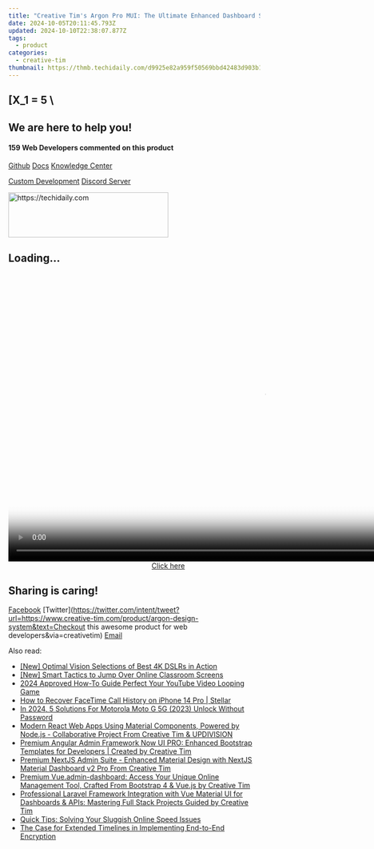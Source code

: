 ```yaml
---
title: "Creative Tim's Argon Pro MUI: The Ultimate Enhanced Dashboard Solution for React Applications"
date: 2024-10-05T20:11:45.793Z
updated: 2024-10-10T22:38:07.877Z
tags:
  - product
categories:
  - creative-tim
thumbnail: https://thmb.techidaily.com/d9925e82a959f50569bbd42483d903b11385c17bd02f16f205258c110d37af55.jpg
---
```


## \[X_1 = 5 \

## We are here to help you!

#### 159 Web Developers commented on this product

[Github](https://github.com/creativetimofficial/argon-design-system) [Docs](https://tools.techidaily.com/creative-tim/products/) [Knowledge Center](https://tools.techidaily.com/creative-tim/products/) 

[Custom Development](https://tools.techidaily.com/creative-tim/products/) [Discord Server](https://discord.com/invite/FhCJCaHdQa) 

<!-- affiliate ads begin -->
<a href="https://aligracehair.sjv.io/c/5597632/2135357/19272" target="_top" id="2135357">
  <img src="//a.impactradius-go.com/display-ad/19272-2135357" border="0" alt="https://techidaily.com" width="320" height="90"/>
</a>
<img height="0" width="0" src="https://aligracehair.sjv.io/i/5597632/2135357/19272" style="position:absolute;visibility:hidden;" border="0" />
<!-- affiliate ads end -->

## Loading...

<!-- affiliate ads begin -->
<span id="1444782">
					<video width="1024" height="576" style="cursor:pointer"
           poster="//a.impactradius-go.com/display-clicktoplayimage/1444782.png"
           onclick="if(!this.playClicked){this.play();this.setAttribute('controls',true);this.playClicked=true;}">
	   <source src="//a.impactradius-go.com/display-ad/14559-1444782">
	   <img src="//a.impactradius-go.com/display-clicktoplayimage/1444782.png" style="border: none; height: 100%; width: 100%; object-fit: contain">
	</video>
	<div style="width:640px;text-align:center"><a href="javascript:window.open(decodeURIComponent('https%3A%2F%2Fpropmoneyinc.pxf.io%2Fc%2F5597632%2F1444782%2F14559'), '_blank');void(0);">Click here</a></div>
</span>
<img height="0" width="0" src="https://imp.pxf.io/i/5597632/1444782/14559" style="position:absolute;visibility:hidden;" border="0" />
<!-- affiliate ads end -->

## Sharing is caring!

[Facebook](https://www.facebook.com/sharer/sharer.php?u=https://www.creative-tim.com/product/argon-design-system?src=sdkpreparse) [Twitter](https://twitter.com/intent/tweet?url=https://www.creative-tim.com/product/argon-design-system&text=Checkout this awesome product for web developers&via=creativetim) [Email](https://tools.techidaily.com/creative-tim/products/)

<ins class="adsbygoogle"
     style="display:block"
     data-ad-format="autorelaxed"
     data-ad-client="ca-pub-7571918770474297"
     data-ad-slot="1223367746"></ins>

<ins class="adsbygoogle"
     style="display:block"
     data-ad-client="ca-pub-7571918770474297"
     data-ad-slot="8358498916"
     data-ad-format="auto"
     data-full-width-responsive="true"></ins>

<span class="atpl-alsoreadstyle">Also read:</span>
<div><ul>
<li><a href="https://extra-skills.techidaily.com/new-optimal-vision-selections-of-best-4k-dslrs-in-action/"><u>[New] Optimal Vision Selections of Best 4K DSLRs in Action</u></a></li>
<li><a href="https://extra-approaches.techidaily.com/new-smart-tactics-to-jump-over-online-classroom-screens/"><u>[New] Smart Tactics to Jump Over Online Classroom Screens</u></a></li>
<li><a href="https://youtube-tips.techidaily.com/approved-how-to-guide-perfect-your-youtube-video-looping-game/"><u>2024 Approved How-To Guide Perfect Your YouTube Video Looping Game</u></a></li>
<li><a href="https://blog-min.techidaily.com/how-to-recover-facetime-call-history-on-iphone-14-pro-stellar-by-stellar-data-recovery-ios-iphone-data-recovery/"><u>How to Recover FaceTime Call History on iPhone 14 Pro | Stellar</u></a></li>
<li><a href="https://android-unlock.techidaily.com/in-2024-5-solutions-for-motorola-moto-g-5g-2023-unlock-without-password-by-drfone-android/"><u>In 2024, 5 Solutions For Motorola Moto G 5G (2023) Unlock Without Password</u></a></li>
<li><a href="https://win-news.techidaily.com/modern-react-web-apps-using-material-components-powered-by-nodejs-collaborative-project-from-creative-tim-and-updivision/"><u>Modern React Web Apps Using Material Components, Powered by Node.js - Collaborative Project From Creative Tim & UPDIVISION</u></a></li>
<li><a href="https://win-news.techidaily.com/premium-angular-admin-framework-now-ui-pro-enhanced-bootstrap-templates-for-developers-created-by-creative-tim/"><u>Premium Angular Admin Framework Now UI PRO: Enhanced Bootstrap Templates for Developers | Created by Creative Tim</u></a></li>
<li><a href="https://win-news.techidaily.com/premium-nextjs-admin-suite-enhanced-material-design-with-nextjs-material-dashboard-v2-pro-from-creative-tim/"><u>Premium NextJS Admin Suite - Enhanced Material Design with NextJS Material Dashboard v2 Pro From Creative Tim</u></a></li>
<li><a href="https://win-news.techidaily.com/premium-vueadmin-dashboard-access-your-unique-online-management-tool-crafted-from-bootstrap-4-and-vuejs-by-creative-tim/"><u>Premium Vue.admin-dashboard: Access Your Unique Online Management Tool, Crafted From Bootstrap 4 & Vue.js by Creative Tim</u></a></li>
<li><a href="https://win-news.techidaily.com/professional-laravel-framework-integration-with-vue-material-ui-for-dashboards-and-apis-mastering-full-stack-projects-guided-by-creative-tim/"><u>Professional Laravel Framework Integration with Vue Material UI for Dashboards & APIs: Mastering Full Stack Projects Guided by Creative Tim</u></a></li>
<li><a href="https://tech-recovery.techidaily.com/quick-tips-solving-your-sluggish-online-speed-issues/"><u>Quick Tips: Solving Your Sluggish Online Speed Issues</u></a></li>
<li><a href="https://facebook.techidaily.com/the-case-for-extended-timelines-in-implementing-end-to-end-encryption/"><u>The Case for Extended Timelines in Implementing End-to-End Encryption</u></a></li>
</ul></div>

